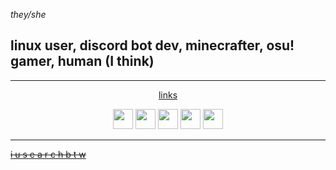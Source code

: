 <i>they/she</i>

<p><h2> linux user, discord bot dev, minecrafter, osu! gamer, human (I think) </h2></p>

<hr>

<div align=center>
  <a href="#"><p> links </p></a>
  
  <a title="youtube"    href="https://bit.ly/steesyt"             ><img src="https://www.youtube.com/s/desktop/a2ac178f/img/favicon.ico"               width=32 height=32></a>
  <a title="twitch"     href="https://www.twitch.tv/samtiiz"      ><img src="https://static.twitchcdn.net/assets/favicon-32-e29e246c157142c94346.png"  width=32 height=32></a>
  <a title="osu!"       href="https://osu.ppy.sh/users/14505451"  ><img src="https://osu.ppy.sh/favicon-32x32.png"                                     width=32 height=32></a>
  <a title="minecraft"  href="https://mine.ly/torchwood_three"    ><img src="https://static.namemc.com/i/favicon-128.png"                              width=32 height=32></a>
  <a title="discord"    href="https://discord.gg/VqvHfRBYcu"      ><img src="https://discord.com/assets/847541504914fd33810e70a0ea73177e.ico"          width=32 height=32></a>
</div>

<hr>

<a href="https://archlinux.org/download"><s> i u s e a r c h b t w </s></a>
